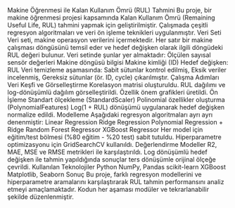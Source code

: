Makine Öğrenmesi ile Kalan Kullanım Ömrü (RUL) Tahmini
Bu proje, bir makine öğrenmesi projesi kapsamında Kalan Kullanım Ömrü (Remaining Useful Life, RUL) tahmini yapmak için geliştirilmiştir. Çalışmada çeşitli regresyon algoritmaları ve veri ön işleme teknikleri uygulanmıştır.
Veri Seti
Veri seti, makine operasyon verilerini içermektedir. Her satır bir makine çalışması döngüsünü temsil eder ve hedef değişken olarak ilgili döngüdeki RUL değeri bulunur. Veri setinde şunlar yer almaktadır:
Ölçülen sayısal sensör değerleri
Makine döngüsü bilgisi
Makine kimliği (ID)
Hedef değişken: RUL
Veri temizleme aşamasında:
Sabit sütunlar kontrol edilmiş,
Eksik veriler incelenmiş,
Gereksiz sütunlar (ör. ID, cycle) çıkarılmıştır.
Çalışma Adımları
Veri Keşfi ve Görselleştirme
Korelasyon matrisi oluşturuldu.
RUL dağılımı ve log-dönüşümlü dağılım görselleştirildi.
Özellik önem grafikleri üretildi.
Ön İşleme
Standart ölçekleme (StandardScaler)
Polinomial özellikler oluşturma (PolynomialFeatures)
Log(1 + RUL) dönüşümü uygulanarak hedef değişken normalize edildi.
Modelleme
Aşağıdaki regresyon algoritmaları ayrı ayrı denenmiştir:
Linear Regression
Ridge Regression
Polynomial Regression + Ridge
Random Forest Regressor
XGBoost Regressor
Her model için eğitim/test bölmesi (%80 eğitim - %20 test) sabit tutuldu.
Hiperparametre optimizasyonu için GridSearchCV kullanıldı.
Değerlendirme
Modeller R2, MAE, MSE ve RMSE metrikleri ile karşılaştırıldı.
Log dönüşümlü hedef değişken ile tahmin yapıldığında sonuçlar ters dönüşümle orijinal ölçeğe çevrildi.
Kullanılan Teknolojiler
Python
NumPy, Pandas
scikit-learn
XGBoost
Matplotlib, Seaborn
Sonuç
Bu proje, farklı regresyon modellerini ve hiperparametre aramalarını karşılaştırarak RUL tahmin performansını analiz etmeyi amaçlamaktadır. Kodun her aşaması modüler ve tekrarlanabilir şekilde düzenlenmiştir.
